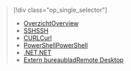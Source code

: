 > [!div class="op_single_selector"]
> * [<span data-ttu-id="47e7a-101">Overzicht</span><span class="sxs-lookup"><span data-stu-id="47e7a-101">Overview</span></span>](../articles/hdinsight/hdinsight-use-pig.md)
> * [<span data-ttu-id="47e7a-102">SSH</span><span class="sxs-lookup"><span data-stu-id="47e7a-102">SSH</span></span>](../articles/hdinsight/hdinsight-hadoop-use-pig-ssh.md)
> * [<span data-ttu-id="47e7a-103">CURL</span><span class="sxs-lookup"><span data-stu-id="47e7a-103">Curl</span></span>](../articles/hdinsight/hdinsight-hadoop-use-pig-curl.md)
> * [<span data-ttu-id="47e7a-104">PowerShell</span><span class="sxs-lookup"><span data-stu-id="47e7a-104">PowerShell</span></span>](../articles/hdinsight/hdinsight-hadoop-use-pig-powershell.md)
> * [<span data-ttu-id="47e7a-105">.NET</span><span class="sxs-lookup"><span data-stu-id="47e7a-105">.NET</span></span>](../articles/hdinsight/hdinsight-hadoop-use-pig-dotnet-sdk.md)
> * [<span data-ttu-id="47e7a-106">Extern bureaublad</span><span class="sxs-lookup"><span data-stu-id="47e7a-106">Remote Desktop</span></span>](../articles/hdinsight/hdinsight-hadoop-use-pig-remote-desktop.md)
> 
> 

